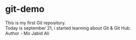 # git-demo
This is my first Git repository.<br>
Today is september 21, i started learning about Git & Git Hub. <br>
Author - Mo Jabid Ali
